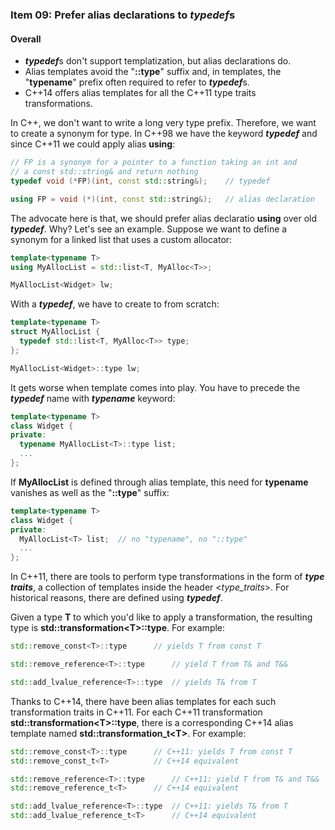 ### Item 09: Prefer alias declarations to ***typedef***s


#### Overall
- ***typedef***s don't support templatization, but alias declarations do.
- Alias templates avoid the "**::type**" suffix and, in templates, the "**typename**" prefix often required to refer to ***typedef***s.
- C++14 offers alias templates for all the C++11 type traits transformations.

In C++, we don't want to write a long very type prefix. Therefore, we want to create a synonym for type. In C++98 we have the keyword ***typedef*** and since C++11 we could apply alias **using**:

```CPP
// FP is a synonym for a pointer to a function taking an int and
// a const std::string& and return nothing
typedef void (*FP)(int, const std::string&);	// typedef

using FP = void (*)(int, const std::string&);	// alias declaration
```

The advocate here is that, we should prefer alias declaratio **using** over old ***typedef***. Why? Let's see an example. Suppose we want to define a synonym for a linked list that uses a custom allocator:

```CPP
template<typename T>
using MyAllocList = std::list<T, MyAlloc<T>>;

MyAllocList<Widget> lw;
``` 

With a ***typedef***, we have to create to from scratch:

```CPP
template<typename T>
struct MyAllocList {
  typedef std::list<T, MyAlloc<T>> type;
};

MyAllocList<Widget>::type lw;
```

It gets worse when template comes into play. You have to precede the ***typedef*** name with ***typename*** keyword:

```CPP
template<typename T>
class Widget {
private:
  typename MyAllocList<T>::type list;
  ...
};
```

If **MyAllocList** is defined through alias template, this need for **typename** vanishes as well as the "**::type**" suffix:

```CPP
template<typename T>
class Widget {
private:
  MyAllocList<T> list;	// no "typename", no "::type"
  ...
};
```

In C++11, there are tools to perform type transformations in the form of ***type traits***, a collection of templates inside the header <*type_traits*>. For historical reasons, there are defined using ***typedef***. 

Given a type **T** to which you'd like to apply a transformation, the resulting type is **std::transformation\<T\>::type**. For example:

```CPP
std::remove_const<T>::type		// yields T from const T

std::remove_reference<T>::type		// yield T from T& and T&&

std::add_lvalue_reference<T>::type	// yields T& from T
```

Thanks to C++14, there have been alias templates for each such transformation traits in C++11. For each C++11 transformation **std::transformation\<T\>::type**, there is a corresponding C++14 alias template named **std::transformation_t\<T\>**. For example:

```CPP
std::remove_const<T>::type		// C++11: yields T from const T
std::remove_const_t<T>			// C++14 equivalent

std::remove_reference<T>::type		// C++11: yield T from T& and T&&
std::remove_reference_t<T>		// C++14 equivalent

std::add_lvalue_reference<T>::type	// C++11: yields T& from T
std::add_lvalue_reference_t<T>		// C++14 equivalent
```